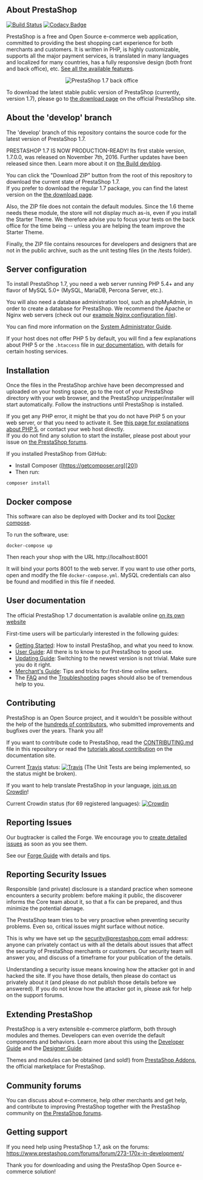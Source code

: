About PrestaShop
--------

[![Build Status](https://travis-ci.org/PrestaShop/PrestaShop.svg?branch=develop)](https://travis-ci.org/PrestaShop/PrestaShop)
[![Codacy Badge](https://api.codacy.com/project/badge/Grade/a798dc20a1254776aa7a8a0d8bd8d331)](https://www.codacy.com/app/PrestaShop/PrestaShop?utm_source=github.com&amp;utm_medium=referral&amp;utm_content=PrestaShop/PrestaShop&amp;utm_campaign=Badge_Grade)

PrestaShop is a free and Open Source e-commerce web application, committed to providing the best shopping cart experience for both merchants and customers. It is written in PHP, is highly customizable, supports all the major payment services, is translated in many languages and localized for many countries, has a fully responsive design (both front and back office), etc. [See all the available features][1].

<p align="center">
  <img src="https://www.prestashop.com/1.7/assets/img/product.png" alt="PrestaShop 1.7 back office"/>
</p>

To download the latest stable public version of PrestaShop (currently, version 1.7), please go to [the download page][2] on the official PrestaShop site.


About the 'develop' branch
--------

The 'develop' branch of this repository contains the source code for the latest version of PrestaShop 1.7.

PRESTASHOP 1.7 IS NOW PRODUCTION-READY! Its first stable version, 1.7.0.0, was released on November 7th, 2016. Further updates have been released since then. Learn more about it on [the Build devblog](http://build.prestashop.com/tag/1.7/).

You can click the "Download ZIP" button from the root of this repository to download the current state of PrestaShop 1.7.  
If you prefer to download the regular 1.7 package, you can find the latest version on the [the download page][2].

Also, the ZIP file does not contain the default modules. Since the 1.6 theme needs these module, the store will not display much as-is, even if you install the Starter Theme. We therefore advise you to focus your tests on the back office for the time being -- unless you are helping the team improve the Starter Theme.

Finally, the ZIP file contains resources for developers and designers that are not in the public archive, such as the unit testing files (in the /tests folder).


Server configuration
--------

To install PrestaShop 1.7, you need a web server running PHP 5.4+ and any flavor of MySQL 5.0+ (MySQL, MariaDB, Percona Server, etc.).

You will also need a database administration tool, such as phpMyAdmin, in order to create a database for PrestaShop.
We recommend the Apache or Nginx web servers (check out our [example Nginx configuration file][21]).

You can find more information on the [System Administrator Guide][17].

If your host does not offer PHP 5 by default, you will find a few explanations about PHP 5 or the `.htaccess` file in [our documentation][3], with details for certain hosting services.

Installation
--------

Once the files in the PrestaShop archive have been decompressed and uploaded on your hosting space, go to the root of your PrestaShop directory with your web browser, and the PrestaShop unzipper/installer will start automatically. Follow the instructions until PrestaShop is installed.

If you get any PHP error, it might be that you do not have PHP 5 on your web server, or that you need to activate it. See [this page for explanations about PHP 5][3], or contact your web host directly.  
If you do not find any solution to start the installer, please post about your issue on [the PrestaShop forums][4].

If you installed PrestaShop from GitHub:

* Install Composer ([https://getcomposer.org][20])
* Then run:

>
    composer install

Docker compose
--------

This software can also be deployed with Docker and its tool [Docker compose][22].

To run the software, use:

>
    docker-compose up

Then reach your shop with the URL http://localhost:8001

It will bind your ports 8001 to the web server. If you want to use other ports, open and modify the file `docker-compose.yml`.
MySQL credentials can also be found and modified in this file if needed.

User documentation
--------

The official PrestaShop 1.7 documentation is available online [on its own website][5]

First-time users will be particularly interested in the following guides:
* [Getting Started][11]: How to install PrestaShop, and what you need to know.
* [User Guide][12]: All there is to know to put PrestaShop to good use.
* [Updating Guide][13]: Switching to the newest version is not trivial. Make sure you do it right.
* [Merchant's Guide][14]: Tips and tricks for first-time online sellers.
* The [FAQ][15] and the [Troubleshooting][16] pages should also be of tremendous help to you.


Contributing
--------

PrestaShop is an Open Source project, and it wouldn't be possible without the help of the [hundreds of contributors][19], who submitted improvements and bugfixes over the years. Thank you all!

If you want to contribute code to PrestaShop, read the [CONTRIBUTING.md][6] file in this repository or read the [tutorials about contribution][7] on the documentation site.

Current [Travis](https://travis-ci.org/) status: [![Travis](https://travis-ci.org/PrestaShop/PrestaShop.svg?branch=develop)](https://travis-ci.org/PrestaShop/PrestaShop) (The Unit Tests are being implemented, so the status might be broken).

If you want to help translate PrestaShop in your language, [join us on Crowdin][8]!

Current Crowdin status (for 69 registered languages): [![Crowdin](https://crowdin.net/badges/prestashop-official/localized.png)](https://crowdin.net/project/prestashop-official)

Reporting Issues
--------

Our bugtracker is called the Forge. We encourage you to [create detailed issues](http://forge.prestashop.com/secure/CreateIssue%21default.jspa?selectedProjectId=11322&issuetype=1) as soon as you see them.

See our [Forge Guide](http://doc.prestashop.com/display/PS16/How+to+use+the+Forge+to+contribute+to+PrestaShop) with details and tips.


Reporting Security Issues
--------

Responsible (and private) disclosure is a standard practice when someone encounters a security problem: before making it public, the discoverer informs the Core team about it, so that a fix can be prepared, and thus minimize the potential damage.

The PrestaShop team tries to be very proactive when preventing security problems. Even so, critical issues might surface without notice.

This is why we have set up the [security@prestashop.com](mailto:security@prestashop.com) email address: anyone can privately contact us with all the details about issues that affect the security of PrestaShop merchants or customers. Our security team will answer you, and discuss of a timeframe for your publication of the details.

Understanding a security issue means knowing how the attacker got in and hacked the site. If you have those details, then please do contact us privately about it (and please do not publish those details before we answered). If you do not know how the attacker got in, please ask for help on the support forums.


Extending PrestaShop
--------

PrestaShop is a very extensible e-commerce platform, both through modules and themes. Developers can even override the default components and behaviors. Learn more about this using the [Developer Guide][9] and the [Designer Guide][10].

Themes and modules can be obtained (and sold!) from [PrestaShop Addons][18], the official marketplace for PrestaShop.


Community forums
--------

You can discuss about e-commerce, help other merchants and get help, and contribute to improving PrestaShop together with the PrestaShop community on [the PrestaShop forums][4].


Getting support
--------

If you need help using PrestaShop 1.7, ask on the forums: https://www.prestashop.com/forums/forum/273-170x-in-development/


Thank you for downloading and using the PrestaShop Open Source e-commerce solution!

[1]: https://www.prestashop.com/en/online-store-builder
[2]: https://www.prestashop.com/en/download
[3]: http://doc.prestashop.com/display/PS16/Misc.+information#Misc.information-ActivatingPHP5
[4]: https://www.prestashop.com/forums/
[5]: http://doc.prestashop.com
[6]: CONTRIBUTING.md
[7]: http://doc.prestashop.com/display/PS16/Contributing+to+PrestaShop
[8]: https://crowdin.net/project/prestashop-official
[9]: https://developers.prestashop.com/
[10]: https://developers.prestashop.com/
[11]: http://doc.prestashop.com/display/PS17/Getting+Started
[12]: http://doc.prestashop.com/display/PS17/User+Guide
[13]: http://doc.prestashop.com/display/PS17/Updating+PrestaShop
[14]: http://doc.prestashop.com/display/PS16/Merchant%27s+Guide
[15]: http://build.prestashop.com/news/prestashop-1-7-faq/
[16]: http://doc.prestashop.com/display/PS16/Troubleshooting
[17]: http://doc.prestashop.com/display/PS16/System+Administrator+Guide
[18]: https://addons.prestashop.com/
[19]: CONTRIBUTORS.md
[20]: https://getcomposer.org
[21]: docs/server_config/nginx.conf.dist
[22]: https://docs.docker.com/compose/
